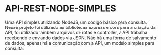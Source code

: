 # API-REST-NODE-SIMPLES
Uma API simples utilizando NodeJS, um código básico para consulta. 
Nesse projeto foi utilizado as bibliotecas express e cors para a criação da API, foi utilizado também arquivos de rotas e controller, a API trabalha recebendo e enviando dados via JSON. Não há uma forma de salvamento de dados, apenas há a comunicação com a API, um modelo simples para consulta.
